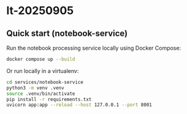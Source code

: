 # lt-20250905

## Quick start (notebook-service)

Run the notebook processing service locally using Docker Compose:

```bash
docker compose up --build
```

Or run locally in a virtualenv:

```bash
cd services/notebook-service
python3 -m venv .venv
source .venv/bin/activate
pip install -r requirements.txt
uvicorn app:app --reload --host 127.0.0.1 --port 8001
```
